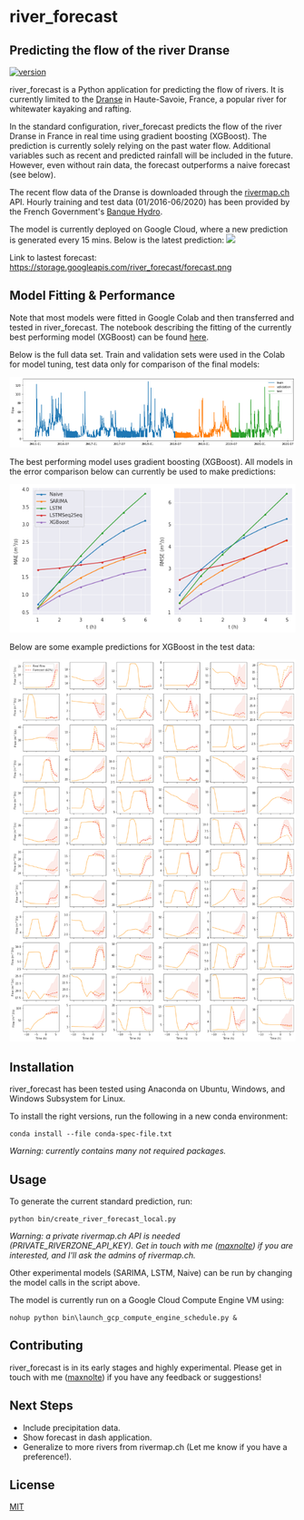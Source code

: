 # river_forecast
## Predicting the flow of the river Dranse
[![version](https://img.shields.io/badge/version-0.0.1-yellow.svg)](https://semver.org)

river_forecast is a Python application for predicting the flow of rivers. It is currently limited to the [Dranse](https://en.wikipedia.org/wiki/Dranse_(Haute-Savoie)) in Haute-Savoie, France, a popular river for whitewater kayaking and rafting.

In the standard configuration, river_forecast predicts the flow of the river Dranse in France in real time using gradient boosting (XGBoost). The prediction is currently solely relying on the past water flow. Additional variables such as recent and predicted rainfall will be included in the future. However, even without rain data, the forecast outperforms a naive forecast (see below).

The recent flow data of the Dranse is downloaded through the [rivermap.ch](https://www.rivermap.ch/map.html#sprache=en&styled=1&zoom=12&lat=46.33953&lng=6.55717&inf=302) API. Hourly training and test data (01/2016-06/2020) has been provided by the French Government's [Banque Hydro](http://www.hydro.eaufrance.fr/stations/V0334010).

The model is currently deployed on Google Cloud, where a new prediction is generated every 15 mins. Below is the latest prediction:
![](https://storage.googleapis.com/river_forecast/forecast.png)

Link to lastest forecast: https://storage.googleapis.com/river_forecast/forecast.png


## Model Fitting & Performance

Note that most models were fitted in Google Colab and then transferred and tested in river_forecast. The notebook describing the fitting of the currently best performing model (XGBoost) can be found [here](https://colab.research.google.com/drive/1wB5qWDhYUN9KIuqHfbbg2x_47iNjnetp?usp=sharing).

Below is the full data set. Train and validation sets were used in the Colab for model tuning, test data only for comparison of the final models:

![Train-test split](https://raw.githubusercontent.com/maxnolte/river_forecast/master/images/test-validation-train.png)

The best performing model uses gradient boosting (XGBoost). All models in the error comparison below can currently be used to make predictions:

![Model errors](https://raw.githubusercontent.com/maxnolte/river_forecast/master/images/error-comparison.png)

Below are some example predictions for XGBoost in the test data:

![Prediction examples](https://raw.githubusercontent.com/maxnolte/river_forecast/master/images/dranse-forecast.png)

## Installation

river_forecast has been tested using Anaconda on Ubuntu, Windows, and Windows Subsystem for Linux.

To install the right versions, run the following in a new conda environment:

    conda install --file conda-spec-file.txt

*Warning: currently contains many not required packages.*

## Usage

To generate the current standard prediction, run:

    python bin/create_river_forecast_local.py

*Warning: a private rivermap.ch API is needed (PRIVATE_RIVERZONE_API_KEY). Get in touch with me ([maxnolte](https://github.com/maxnolte)) if you are interested, and I'll ask the admins of rivermap.ch.*
    
Other experimental models (SARIMA, LSTM, Naive) can be run by changing the model calls in the script above.

The model is currently run on a Google Cloud Compute Engine VM using:

    nohup python bin\launch_gcp_compute_engine_schedule.py &

## Contributing

river_forecast is in its early stages and highly experimental. Please get in touch with me ([maxnolte](https://github.com/maxnolte)) if you have any feedback or suggestions!

## Next Steps

- Include precipitation data.
- Show forecast in dash application.
- Generalize to more rivers from rivermap.ch (Let me know if you have a preference!). 

## License

[MIT](https://choosealicense.com/licenses/mit/)
